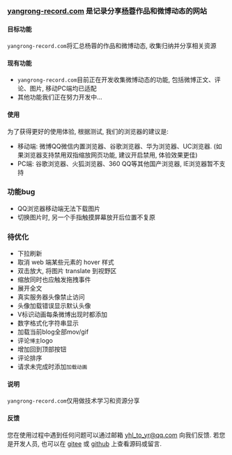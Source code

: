 ### [yangrong-record.com](https://yangrong-record.com) 是记录分享[杨蓉](https://www.baidu.com/s?ie=UTF-8&wd=%E6%9D%A8%E8%93%89)作品和微博动态的网站

#### 目标功能

`yangrong-record.com`将汇总杨蓉的作品和微博动态, 收集归纳并分享相关资源

#### 现有功能

* `yangrong-record.com`目前正在开发收集微博动态的功能, 包括微博正文、评论、图片, 移动PC端均已适配
* 其他功能我们正在努力开发中...

#### 使用

为了获得更好的使用体验, 根据测试, 我们的浏览器的建议是:
  + 移动端: 微博QQ微信内置浏览器、谷歌浏览器、华为浏览器、UC浏览器. (如果浏览器支持禁用双指缩放网页功能, 建议开启禁用, 体验效果更佳)
  + PC端: 谷歌浏览器、火狐浏览器、360 QQ等其他国产浏览器, IE浏览器暂不支持

### 功能bug

* QQ浏览器移动端无法下载图片
* 切换图片时, 另一个手指触摸屏幕放开后位置不复原

### 待优化

* 下拉刷新
* 取消 web 端某些元素的 hover 样式
* 双击放大, 将图片 translate 到视野区
* 缩放同时也应触发拖拽事件
* 展开全文
* 真实服务器头像禁止访问
* 头像加载错误显示默认头像
* V标识动画每条微博出现时都添加
* 数字格式化字符串显示
* 加载当前blog全部mov/gif
* 评论`博主`logo
* 增加回到顶部按钮
* 评论排序
* 请求未完成时添加`加载动画`

#### 说明

`yangrong-record.com`仅用做技术学习和资源分享

#### 反馈

您在使用过程中遇到任何问题可以通过邮箱 yhl_to_yr@qq.com 向我们反馈. 若您是开发人员, 也可以在 [gitee](https://gitee.com/yi_hongli/yangrong-record) 或 [github](https://github.com/YiHongLi67/yangrong-record) 上查看源码或留言.
